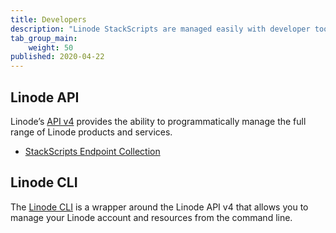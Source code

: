 ```yaml
---
title: Developers
description: "Linode StackScripts are managed easily with developer tools like the Linode API or CLI."
tab_group_main:
    weight: 50
published: 2020-04-22
---
```


## Linode API

Linode’s [API v4](/docs/api) provides the ability to programmatically manage the full range of Linode products and services.

-  [StackScripts Endpoint Collection](/docs/api/stackscripts)

## Linode CLI

The [Linode CLI](https://github.com/linode/linode-cli) is a wrapper around the Linode API v4 that allows you to manage your Linode account and resources from the command line.
